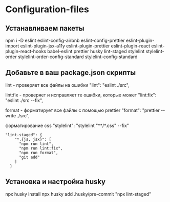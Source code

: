 # Configuration-files

Устанавливаем пакеты
---
npm i -D eslint eslint-config-airbnb eslint-config-prettier eslint-plugin-import eslint-plugin-jsx-a11y eslint-plugin-prettier eslint-plugin-react eslint-plugin-react-hooks babel-eslint prettier husky lint-staged stylelint stylelint-order stylelint-order-config-standard stylelint-config-standard

Добавьте в ваш package.json скрипты
---

lint - проверяет все файлы на ошибки
"lint": "eslint ./src",

lint:fix - проверяет и исправляет те ошибки, которые может
"lint:fix": "eslint ./src --fix",

format - форматирует все файлы с помощью prettier
"format": "prettier --write ./src",

форматирование css
"stylelint": "stylelint \"**/*.css\" --fix" 

```
"lint-staged": {
    "*.{js, jsx}": [
      "npm run lint",
      "npm run lint:fix",
      "npm run format",
      "git add"
    ]
  }
```

Установка и настройка husky
---
npx husky install
npx husky add .husky/pre-commit "npx lint-staged"
